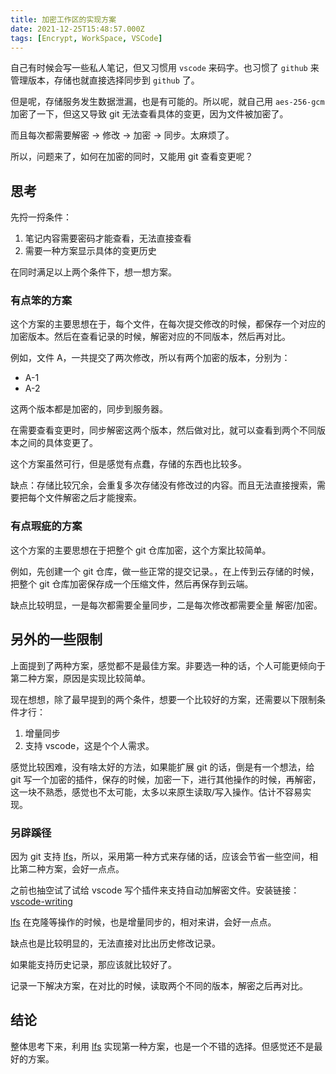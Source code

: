 ```yaml
---
title: 加密工作区的实现方案
date: 2021-12-25T15:48:57.000Z
tags: [Encrypt, WorkSpace, VSCode]
---
```


自己有时候会写一些私人笔记，但又习惯用 `vscode` 来码字。也习惯了 `github` 来管理版本，存储也就直接选择同步到 `github` 了。

但是呢，存储服务发生数据泄漏，也是有可能的。所以呢，就自己用 `aes-256-gcm` 加密了一下，但这又导致 git 无法查看具体的变更，因为文件被加密了。

而且每次都需要解密 -> 修改 -> 加密 -> 同步。太麻烦了。

所以，问题来了，如何在加密的同时，又能用 git 查看变更呢？

<!-- more -->

## 思考

先捋一捋条件：

1. 笔记内容需要密码才能查看，无法直接查看
2. 需要一种方案显示具体的变更历史

在同时满足以上两个条件下，想一想方案。

### 有点笨的方案

这个方案的主要思想在于，每个文件，在每次提交修改的时候，都保存一个对应的加密版本。然后在查看记录的时候，解密对应的不同版本，然后再对比。

例如，文件 A，一共提交了两次修改，所以有两个加密的版本，分别为：

- A-1
- A-2

这两个版本都是加密的，同步到服务器。

在需要查看变更时，同步解密这两个版本，然后做对比，就可以查看到两个不同版本之间的具体变更了。

这个方案虽然可行，但是感觉有点蠢，存储的东西也比较多。

缺点：存储比较冗余，会重复多次存储没有修改过的内容。而且无法直接搜索，需要把每个文件解密之后才能搜索。

### 有点瑕疵的方案

这个方案的主要思想在于把整个 git 仓库加密，这个方案比较简单。

例如，先创建一个 git 仓库，做一些正常的提交记录。，在上传到云存储的时候，把整个 git 仓库加密保存成一个压缩文件，然后再保存到云端。

缺点比较明显，一是每次都需要全量同步，二是每次修改都需要全量 解密/加密。

## 另外的一些限制

上面提到了两种方案，感觉都不是最佳方案。非要选一种的话，个人可能更倾向于第二种方案，原因是实现比较简单。

现在想想，除了最早提到的两个条件，想要一个比较好的方案，还需要以下限制条件才行：

1. 增量同步
2. 支持 vscode，这是个个人需求。

感觉比较困难，没有啥太好的方法，如果能扩展 git 的话，倒是有一个想法，给 git 写一个加密的插件，保存的时候，加密一下，进行其他操作的时候，再解密，
这一块不熟悉，感觉也不太可能，太多以来原生读取/写入操作。估计不容易实现。

### 另辟蹊径

因为 git 支持 [lfs][git-lfs]，所以，采用第一种方式来存储的话，应该会节省一些空间，相比第二种方案，会好一点点。

之前也抽空试了试给 vscode 写个插件来支持自动加解密文件。安装链接：[vscode-writing]

[lfs][git-lfs] 在克隆等操作的时候，也是增量同步的，相对来讲，会好一点点。

缺点也是比较明显的，无法直接对比出历史修改记录。

如果能支持历史记录，那应该就比较好了。

记录一下解决方案，在对比的时候，读取两个不同的版本，解密之后再对比。

## 结论

整体思考下来，利用 [lfs][git-lfs] 实现第一种方案，也是一个不错的选择。但感觉还不是最好的方案。

[git-lfs]: https://git-lfs.github.com/
[vscode-writing]: https://github.com/0x-jerry/vscode-private-notes
